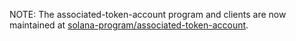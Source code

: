 NOTE: The associated-token-account program and clients are now maintained at
[solana-program/associated-token-account](https://github.com/solana-program/associated-token-account).
